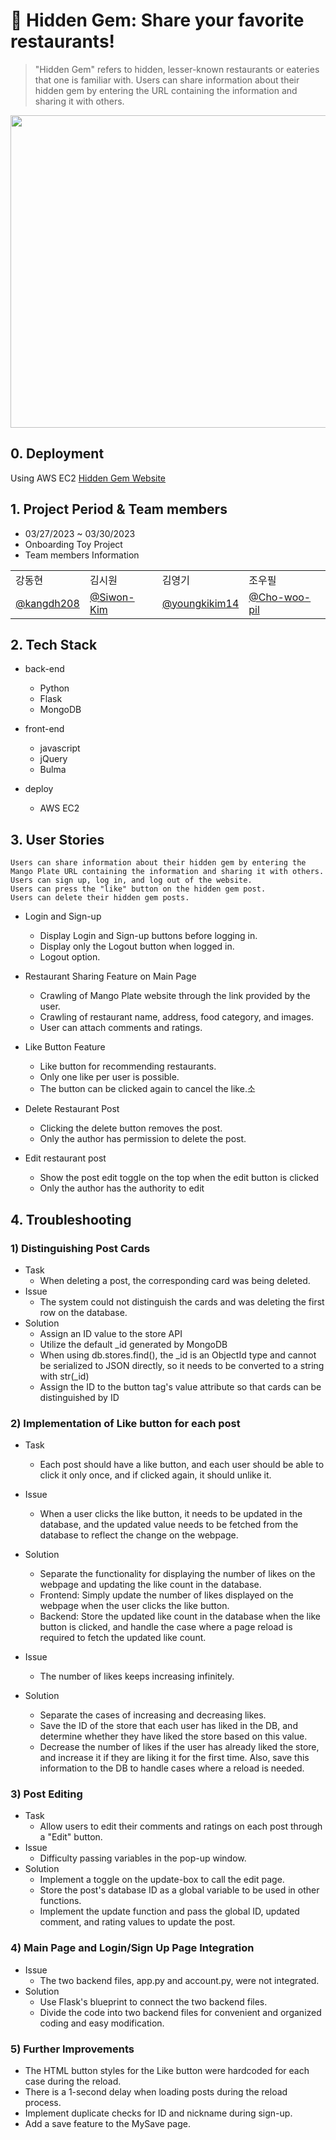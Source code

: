 # :fork_and_knife: Hidden Gem: Share your favorite restaurants!
> "Hidden Gem" refers to hidden, lesser-known restaurants or eateries that one is familiar with. 
> Users can share information about their hidden gem by entering the URL containing the information and sharing it with others.

<img src="https://github.com/kangdh208/hiddengem/blob/master/26%EC%A1%B0-HiddenGem-compressed.gif" width="1000" height="500"/>

## 0. Deployment
Using AWS EC2
[Hidden Gem Website](http://100.25.193.224:5000/)

## 1. Project Period & Team members
 - 03/27/2023 ~ 03/30/2023
 - Onboarding Toy Project
 - Team members Information
<table class="tg">
<tbody>
    <tr>
        <td>강동현</td>
        <td>김시원</td>
        <td>김영기</td>
        <td>조우필</td>
    </tr>
    <tr>
        <td><a href="https://github.com/kangdh208">@kangdh208</a></td>
        <td><a href="https://github.com/Siwon-Kim">@Siwon-Kim</a></td>
        <td><a href="https://github.com/youngkikim14">@youngkikim14</a></td>
        <td><a href="https://github.com/Cho-woo-pil">@Cho-woo-pil</a></td>
    </tr>
</tbody>
</table>


## 2. Tech Stack
- back-end
  - Python
  - Flask
  - MongoDB

- front-end
  - javascript
  - jQuery
  - Bulma

- deploy
  - AWS EC2


## 3. User Stories
```
Users can share information about their hidden gem by entering the Mango Plate URL containing the information and sharing it with others.
Users can sign up, log in, and log out of the website.
Users can press the "like" button on the hidden gem post.
Users can delete their hidden gem posts.
```
- Login and Sign-up
   - Display Login and Sign-up buttons before logging in.
   - Display only the Logout button when logged in.
   - Logout option.

- Restaurant Sharing Feature on Main Page
   - Crawling of Mango Plate website through the link provided by the user.
   - Crawling of restaurant name, address, food category, and images.
   - User can attach comments and ratings.

- Like Button Feature
   - Like button for recommending restaurants.
   - Only one like per user is possible.
   - The button can be clicked again to cancel the like.소

- Delete Restaurant Post
   - Clicking the delete button removes the post.
   - Only the author has permission to delete the post.

- Edit restaurant post
  - Show the post edit toggle on the top when the edit button is clicked
  - Only the author has the authority to edit


## 4. Troubleshooting
### 1) Distinguishing Post Cards
* Task
   * When deleting a post, the corresponding card was being deleted.
* Issue
   * The system could not distinguish the cards and was deleting the first row on the database.
* Solution
   * Assign an ID value to the store API
   * Utilize the default _id generated by MongoDB
   * When using db.stores.find(), the _id is an ObjectId type and cannot be serialized to JSON directly, so it needs to be converted to a string with str(_id)
   * Assign the ID to the button tag's value attribute so that cards can be distinguished by ID
  
### 2) Implementation of Like button for each post

* Task
   * Each post should have a like button, and each user should be able to click it only once, and if clicked again, it should unlike it.
* Issue
   * When a user clicks the like button, it needs to be updated in the database, and the updated value needs to be fetched from the database to reflect the change on the webpage.
* Solution
   * Separate the functionality for displaying the number of likes on the webpage and updating the like count in the database.
   * Frontend: Simply update the number of likes displayed on the webpage when the user clicks the like button.
   * Backend: Store the updated like count in the database when the like button is clicked, and handle the case where a page reload is required to fetch the updated like count.

* Issue
   * The number of likes keeps increasing infinitely.
* Solution
   * Separate the cases of increasing and decreasing likes. 
   * Save the ID of the store that each user has liked in the DB, and determine whether they have liked the store based on this value. 
   * Decrease the number of likes if the user has already liked the store, and increase it if they are liking it for the first time. Also, save this information to the DB to handle cases where a reload is needed.

### 3) Post Editing

* Task 
   * Allow users to edit their comments and ratings on each post through a "Edit" button.
* Issue
   * Difficulty passing variables in the pop-up window.
* Solution
   * Implement a toggle on the update-box to call the edit page. 
   * Store the post's database ID as a global variable to be used in other functions. 
   * Implement the update function and pass the global ID, updated comment, and rating values to update the post.


### 4) Main Page and Login/Sign Up Page Integration
* Issue
   * The two backend files, app.py and account.py, were not integrated.
* Solution
   * Use Flask's blueprint to connect the two backend files. 
   * Divide the code into two backend files for convenient and organized coding and easy modification.

### 5) Further Improvements
* The HTML button styles for the Like button were hardcoded for each case during the reload.
* There is a 1-second delay when loading posts during the reload process.
* Implement duplicate checks for ID and nickname during sign-up.
* Add a save feature to the MySave page.
